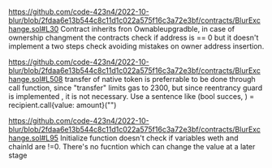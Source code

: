 https://github.com/code-423n4/2022-10-blur/blob/2fdaa6e13b544c8c11d1c022a575f16c3a72e3bf/contracts/BlurExchange.sol#L30
Contract inherits fron Ownableupgradble, in case of ownership changment the contracts check if address is == 0 but it doesn't implement
a two steps check avoiding mistakes on owner address insertion.

https://github.com/code-423n4/2022-10-blur/blob/2fdaa6e13b544c8c11d1c022a575f16c3a72e3bf/contracts/BlurExchange.sol#L508
transfer of native token is preferrable to be done through call function, since "transfer" limits gas to 2300, but since reentrancy guard is implemented , it is not necessary.
Use a sentence like (bool succes, ) = recipient.call{value: amount}("")

https://github.com/code-423n4/2022-10-blur/blob/2fdaa6e13b544c8c11d1c022a575f16c3a72e3bf/contracts/BlurExchange.sol#L95
Initialize function doesn't check if variables weth and chainId are !=0. There's no fucntion which can change the value at a later stage
